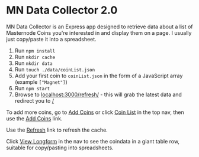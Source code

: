 # MN Data Collector 2.0

MN Data Collector is an Express app designed to retrieve data about a list of Masternode Coins you're interested in and display them on a page.  I usually just copy/paste it into a spreadsheet.

1. Run `npm install`
1. Run `mkdir cache`
1. Run `mkdir data`
1. Run `touch ./data/coinList.json`
1. Add your first coin to `coinList.json` in the form of a JavaScript array (example `["Magnet"]`) 
1. Run `npm start`
1. Browse to [localhost:3000/refresh/](http://localhost:3000/refresh) - this will grab the latest data and redirect you to [/](http://localhost:3000)

To add more coins, go to [Add Coins](http://localhost:3000/coins/add) or click [Coin List](http://localhost:3000/coins) in the top nav, then use the [Add Coins](http://localhost:3000/coins/add) link.

Use the [Refresh](http://localhost:3000/refresh/) link to refresh the cache.

Click [View Longform](http://localhost:3000/longform) in the nav to see the coindata in a giant table row, suitable for copy/pasting into spreadsheets.